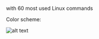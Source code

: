 with 60 most used Linux commands

Color scheme:

![alt text][screenshot]

[screenshot]: https://www.dropbox.com/s/00dxgx0906dmxy5/Screenshot%202017-02-24%2021.36.16.png?dl=1
